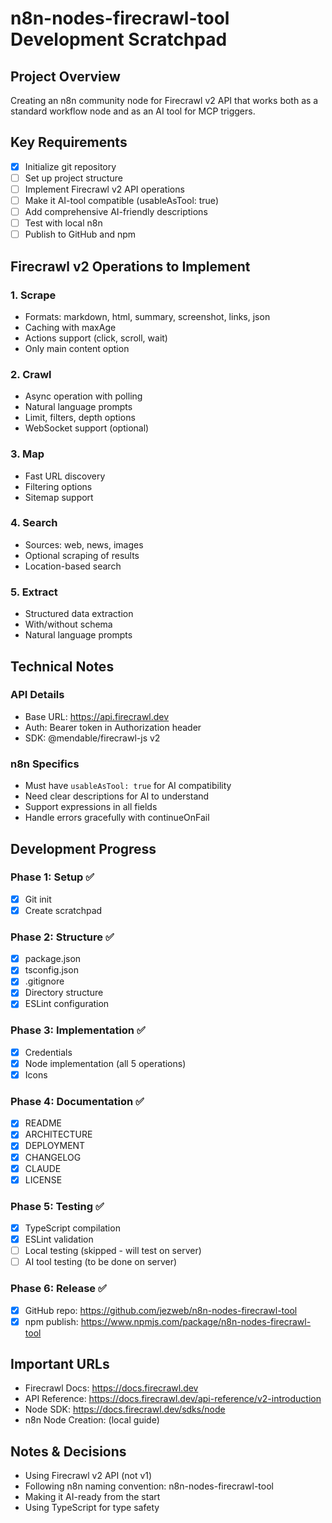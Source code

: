 # n8n-nodes-firecrawl-tool Development Scratchpad

## Project Overview
Creating an n8n community node for Firecrawl v2 API that works both as a standard workflow node and as an AI tool for MCP triggers.

## Key Requirements
- [x] Initialize git repository
- [ ] Set up project structure
- [ ] Implement Firecrawl v2 API operations
- [ ] Make it AI-tool compatible (usableAsTool: true)
- [ ] Add comprehensive AI-friendly descriptions
- [ ] Test with local n8n
- [ ] Publish to GitHub and npm

## Firecrawl v2 Operations to Implement

### 1. Scrape
- Formats: markdown, html, summary, screenshot, links, json
- Caching with maxAge
- Actions support (click, scroll, wait)
- Only main content option

### 2. Crawl
- Async operation with polling
- Natural language prompts
- Limit, filters, depth options
- WebSocket support (optional)

### 3. Map
- Fast URL discovery
- Filtering options
- Sitemap support

### 4. Search
- Sources: web, news, images
- Optional scraping of results
- Location-based search

### 5. Extract
- Structured data extraction
- With/without schema
- Natural language prompts

## Technical Notes

### API Details
- Base URL: https://api.firecrawl.dev
- Auth: Bearer token in Authorization header
- SDK: @mendable/firecrawl-js v2

### n8n Specifics
- Must have `usableAsTool: true` for AI compatibility
- Need clear descriptions for AI to understand
- Support expressions in all fields
- Handle errors gracefully with continueOnFail

## Development Progress

### Phase 1: Setup ✅
- [x] Git init
- [x] Create scratchpad

### Phase 2: Structure ✅
- [x] package.json
- [x] tsconfig.json
- [x] .gitignore
- [x] Directory structure
- [x] ESLint configuration

### Phase 3: Implementation ✅
- [x] Credentials
- [x] Node implementation (all 5 operations)
- [x] Icons

### Phase 4: Documentation ✅
- [x] README
- [x] ARCHITECTURE
- [x] DEPLOYMENT
- [x] CHANGELOG
- [x] CLAUDE
- [x] LICENSE

### Phase 5: Testing ✅
- [x] TypeScript compilation
- [x] ESLint validation
- [ ] Local testing (skipped - will test on server)
- [ ] AI tool testing (to be done on server)

### Phase 6: Release ✅
- [x] GitHub repo: https://github.com/jezweb/n8n-nodes-firecrawl-tool
- [x] npm publish: https://www.npmjs.com/package/n8n-nodes-firecrawl-tool

## Important URLs
- Firecrawl Docs: https://docs.firecrawl.dev
- API Reference: https://docs.firecrawl.dev/api-reference/v2-introduction
- Node SDK: https://docs.firecrawl.dev/sdks/node
- n8n Node Creation: (local guide)

## Notes & Decisions
- Using Firecrawl v2 API (not v1)
- Following n8n naming convention: n8n-nodes-firecrawl-tool
- Making it AI-ready from the start
- Using TypeScript for type safety